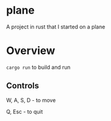 # plane

A project in rust that I started on a plane

# Overview

`cargo run` to build and run

## Controls

W, A, S, D - to move

Q, Esc - to quit
